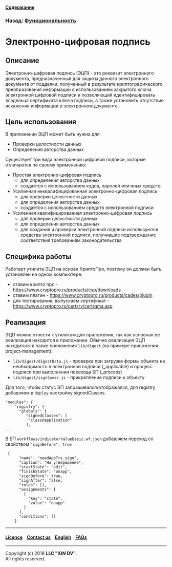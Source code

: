#### [Содержание](/docs/ru/index.md)

### Назад: [Функциональность](/docs/ru/2_system_description/functionality/functionality.md)

# Электронно-цифровая подпись

## Описание

Электронно-цифровая подпись (ЭЦП) - это реквизит электронного документа, предназначенный для защиты данного электронного документа от подделки, полученный в результате криптографического преобразования информации с использованием закрытого ключа электронной цифровой подписи и позволяющий идентифицировать владельца сертификата ключа подписи, а также установить отсутствие искажения информации в электронном документе.

## Цель использования

В приложении ЭЦП может быть нужна для:

- Проверки целостности данных
- Определения авторства данных

Существует три вида электронной цифровой подписи, которые отличаются по своему применению:

- Простая электронно-цифровая подпись
    - для определения авторства данных
    - создается с использованием кодов, паролей или иных средств
- Усиленная неквалифицированная электронно-цифровая подпись
    - для проверки целостности данных
    - для определения авторства данных
    - создается с использованием средств электронной подписи
- Усиленная квалифицированная электронно-цифровая подпись
    - для проверки целостности данных
    - для определения авторства данных
    - для создания и проверки электронной подписи используются средства электронной подписи, получившие подтверждение соответствия требованиям законодательства

## Специфика работы

Работает утилита ЭЦП на основе КриптоПро, поэтому он должен быть установлен на одном компьютере:

- ставим крипто про - https://www.cryptopro.ru/products/csp/downloads
- ставим плагин - https://www.cryptopro.ru/products/cades/plugin
- для тестирования, выпускаем сертификат - https://www.cryptopro.ru/certsrv/certrqma.asp

## Реализация

ЭЦП можно отнести к утилитам для приложения, так как основная ее реализация находится в приложении. Обычно реализация ЭЦП находиться в папке приложения `lib/digest` (на примере приложения project-management):

- `lib/digest/digestData.js` - проверка при загрузке формы объекта на необходимость в электронной подписи (_applicable) и процесс подписи при выполнении перехода БП (_process)
- `lib/digest/signSaver.js` - прикрепление подписи к объекту

Для того, чтобы статус ЭП запрашивался/отображался, для registry добавляем в `deploy` настройку signedClasses.

```
"modules": {
    "registry": {
      "globals": {
         "signedClasses": [
          "class@application"
         ],
...
```

В БП `workflows/indicatorValueBasic.wf.json` добавляем переход со свойством `"signBefore": true`
```
 {
      "name": "needAppTrs_sign",
      "caption": "На утверждение",
      "startState": "edit",
      "finishState": "onapp",
      "signBefore": true,
      "signAfter": false,
      "roles": [],
      "assignments": [
        {
          "key": "state",
          "value": "onapp"
        }
      ],
      "conditions": []
    }
```

--------------------------------------------------------------------------  


 #### [Licence](/LICENCE.md) &ensp;  [Contact us](https://iondv.com) &ensp;  [English](/docs/en/2_system_description/functionality/virtual_attr.md)   &ensp; [FAQs](/faqs.md)          



--------------------------------------------------------------------------  

Copyright (c) 2018 **LLC "ION DV"**.   
All rights reserved. 
